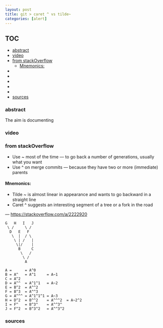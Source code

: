 ```yaml
---
layout: post
title: git > caret ^ vs tilde~
categories: [alert]
---
```

## TOC
<!-- TOC -->

- [abstract](#abstract)
- [video](#video)
- [from stackOverflow](#from-stackoverflow)
    - [Mnemonics:](#mnemonics)
- [](#)
- [](#)
- [](#)
- [](#)
- [](#)
- [sources](#sources)

<!-- /TOC -->

### abstract
The aim is documenting 

### video
### from stackOverflow
* Use ~ most of the time — to go back a number of generations, usually what you want
* Use ^ on merge commits — because they have two or more (immediate) parents

#### Mnemonics:

* Tilde ~ is almost linear in appearance and wants to go backward in a straight line
* Caret ^ suggests an interesting segment of a tree or a fork in the road

— <https://stackoverflow.com/a/2222920>

```
G   H   I   J
 \ /     \ /
  D   E   F
   \  |  / \
    \ | /   |
     \|/    |
      B     C
       \   /
        \ /
         A

A =      = A^0
B = A^   = A^1     = A~1
C = A^2
D = A^^  = A^1^1   = A~2
E = B^2  = A^^2
F = B^3  = A^^3
G = A^^^ = A^1^1^1 = A~3
H = D^2  = B^^2    = A^^^2  = A~2^2
I = F^   = B^3^    = A^^3^
J = F^2  = B^3^2   = A^^3^2
```

### 
### 
### 
### 
### 
### sources